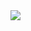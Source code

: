 <!--타이틀 부분-->
  <img src="https://capsule-render.vercel.app/api?type=wave&color=auto&height=300&section=header&text=Hello%20World%20I%27m%20Hyogyeong&fontSize=50" />
